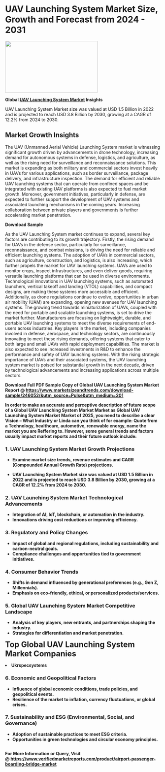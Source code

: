 <H1>UAV Launching System Market Size, Growth and Forecast from 2024 - 2031</H1><img class="aligncenter size-medium wp-image-584254" src="https://thirdeyenews.in/wp-content/uploads/2024/09/Global-Market-Research-300x168.jpeg" alt="" width="300" height="168" /><p><strong>Global&nbsp;<a href="https://www.marketsizeandtrends.com/download-sample/246052/&amp;utm_source=Pulse&amp;utm_medium=201">UAV Launching System Market</a> Insights</strong></p><p>UAV Launching System Market size was valued at USD 1.5 Billion in 2022 and is projected to reach USD 3.8 Billion by 2030, growing at a CAGR of 12.2% from 2024 to 2030.</p><p><h2>Market Growth Insights</h2> <p>The UAV (Unmanned Aerial Vehicle) Launching System market is witnessing significant growth driven by advancements in drone technology, increasing demand for autonomous systems in defense, logistics, and agriculture, as well as the rising need for surveillance and reconnaissance solutions. This market is expanding as both military and commercial sectors invest heavily in UAVs for various applications, such as border surveillance, package delivery, and infrastructure inspection. The demand for efficient and reliable UAV launching systems that can operate from confined spaces and be integrated with existing UAV platforms is also expected to fuel market growth. Moreover, government initiatives, particularly in defense, are expected to further support the development of UAV systems and associated launching mechanisms in the coming years. Increasing collaboration between private players and governments is further accelerating market penetration.</p> <p><strong>Download Sample</strong></p> <p>As the UAV Launching System market continues to expand, several key factors are contributing to its growth trajectory. Firstly, the rising demand for UAVs in the defense sector, particularly for surveillance, reconnaissance, and combat missions, is driving the need for reliable and efficient launching systems. The adoption of UAVs in commercial sectors, such as agriculture, construction, and logistics, is also increasing, which further propels the market for UAV launching systems. UAVs are used to monitor crops, inspect infrastructures, and even deliver goods, requiring versatile launching platforms that can be used in diverse environments. Technological innovations in UAV launching systems, such as automated launchers, vertical takeoff and landing (VTOL) capabilities, and compact designs, are making these systems more accessible and efficient. Additionally, as drone regulations continue to evolve, opportunities in urban air mobility (UAM) are expanding, opening new avenues for UAV launching systems. The growing trend towards miniaturization of UAVs, coupled with the need for portable and scalable launching systems, is set to drive the market further. Manufacturers are focusing on lightweight, durable, and portable UAV launching systems to meet the diverse requirements of end-users across industries. Key players in the market, including companies involved in defense, aerospace, and technology sectors, are continuously innovating to meet these rising demands, offering systems that cater to both large and small UAVs with rapid deployment capabilities. The market is also expected to see increased investments in R&D to enhance the performance and safety of UAV launching systems. With the rising strategic importance of UAVs and their associated systems, the UAV launching system market is poised for substantial growth in the next decade, driven by technological advancements and increasing applications across multiple sectors.</p> <p><strong></p><p><span class=""><strong>Download Full PDF Sample Copy of Global UAV Launching System Market Report</strong> @ <a href="https://www.marketsizeandtrends.com/download-sample/246052/&amp;utm_source=Pulse&amp;utm_medium=201" target="_blank">https://www.marketsizeandtrends.com/download-sample/246052/&amp;utm_source=Pulse&amp;utm_medium=201</a></span></p><p>In order to make an accurate and perceptive description of future scope of a Global&nbsp;UAV Launching System Market Market as Global&nbsp;UAV Launching System Market Market of 2025, you need to describe a clear Vision &ndash; What Industry or Linda can you think of for example: Quote from a Technology, healthcare, automotive, renewable energy, name the market you are Reffering to. However, some general trends and factors usually impact market reports and their future outlook include:</p><h3>1.&nbsp;<strong>UAV Launching System Market Growth Projections</strong></h3><ul><li>Examine market size trends, revenue estimates and CAGR (Compounded Annual Growth Rate) projections.</li><li><p>UAV Launching System Market size was valued at USD 1.5 Billion in 2022 and is projected to reach USD 3.8 Billion by 2030, growing at a CAGR of 12.2% from 2024 to 2030.</p></li></ul><h3>2.&nbsp;<strong>UAV Launching System Market Technological Advancements</strong></h3><ul><li>Integration of AI, IoT, blockchain, or automation in the industry.</li><li>Innovations driving cost reductions or improving efficiency.</li></ul><h3>3.&nbsp;<strong>Regulatory and Policy Changes</strong></h3><ul><li>Impact of global and regional regulations, including sustainability and carbon-neutral goals.</li><li>Compliance challenges and opportunities tied to government initiatives.</li></ul><h3>4.&nbsp;<strong>Consumer Behavior Trends</strong></h3><ul><li>Shifts in demand influenced by generational preferences (e.g., Gen Z, Millennials).</li><li>Emphasis on eco-friendly, ethical, or personalized products/services.</li></ul><h3>5.&nbsp;<strong>Global UAV Launching System Market Competitive Landscape</strong></h3><ul><li>Analysis of key players, new entrants, and partnerships shaping the industry.</li><li>Strategies for differentiation and market penetration.</li></ul><p data-pm-slice="1 1 []"><span style="color: inherit; font-family: inherit; font-size: 25px;">Top Global UAV Launching System Market Companies</span></p><div class="" data-test-id=""><p><li>Ukrspecsystems</li></p></div><h3>6.&nbsp;<strong>Economic and Geopolitical Factors</strong></h3><ul><li>Influence of global economic conditions, trade policies, and geopolitical events.</li><li>Resilience of the market to inflation, currency fluctuations, or global crises.</li></ul><h3>7.&nbsp;<strong>Sustainability and ESG (Environmental, Social, and Governance)</strong></h3><ul><li>Adoption of sustainable practices to meet ESG criteria.</li><li>Opportunities in green technologies and circular economy principles.</li></ul><h2><strong style="font-size: 14px;">For More Information or Query, Visit @&nbsp;</strong><a style="background-color: #ffffff; font-size: 14px;" href="https://www.marketsizeandtrends.com/report/uav-launching-system-market/" target="_blank">https://www.verifiedmarketreports.com/product/airport-passenger-boarding-bridge-market</a></h2>
